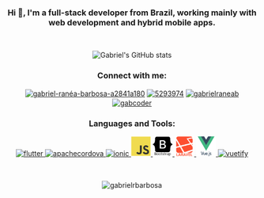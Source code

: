 <div align="center">
  <h3>Hi 👋, I'm a full-stack developer from Brazil, working mainly with web development and hybrid mobile apps.</h3>
  <br>
  
  ![Gabriel's GitHub stats](https://github-readme-stats.vercel.app/api?username=gabrielrbarbosa&include_all_commits=true&theme=algolia&show_icons=true)</h3>

  <h3>Connect with me:</h3>
  <p>
    <a href="https://linkedin.com/in/gabriel-ranéa-barbosa-a2841a180" target="blank"><img align="center" src="https://raw.githubusercontent.com/rahuldkjain/github-profile-readme-generator/master/src/images/icons/Social/linked-in-alt.svg" alt="gabriel-ranéa-barbosa-a2841a180" height="30" width="40" /></a>
    <a href="https://stackoverflow.com/users/5293974" target="blank"><img align="center" src="https://raw.githubusercontent.com/rahuldkjain/github-profile-readme-generator/master/src/images/icons/Social/stack-overflow.svg" alt="5293974" height="30" width="40" /></a>
    <a href="https://fb.com/gabrielraneab" target="blank"><img align="center" src="https://raw.githubusercontent.com/rahuldkjain/github-profile-readme-generator/master/src/images/icons/Social/facebook.svg" alt="gabrielraneab" height="30" width="40" /></a>
    <a href="https://www.hackerrank.com/gabcoder" target="blank"><img align="center" src="https://raw.githubusercontent.com/rahuldkjain/github-profile-readme-generator/master/src/images/icons/Social/hackerrank.svg" alt="gabcoder" height="30" width="40" /></a>
  </p>

  <h3>Languages and Tools:</h3>
  <p>
      <a href="https://flutter.dev" target="_blank" rel="noreferrer"> <img src="https://www.vectorlogo.zone/logos/flutterio/flutterio-icon.svg" alt="flutter" width="40" height="40"/> </a> 
      <a href="https://cordova.apache.org/" target="_blank" rel="noreferrer"> <img src="https://www.vectorlogo.zone/logos/apache_cordova/apache_cordova-icon.svg" alt="apachecordova" width="40" height="40"/> </a> 
      <a href="https://ionicframework.com" target="_blank" rel="noreferrer"> <img src="https://upload.wikimedia.org/wikipedia/commons/d/d1/Ionic_Logo.svg" alt="ionic" width="40" height="40"/> </a> 
       <a href="https://developer.mozilla.org/en-US/docs/Web/JavaScript" target="_blank" rel="noreferrer"> <img src="https://raw.githubusercontent.com/devicons/devicon/master/icons/javascript/javascript-original.svg" alt="javascript" width="40" height="40"/> </a> 
      <a href="https://getbootstrap.com" target="_blank" rel="noreferrer"> <img src="https://raw.githubusercontent.com/devicons/devicon/master/icons/bootstrap/bootstrap-plain-wordmark.svg" alt="bootstrap" width="40" height="40"/> </a>
      <a href="https://laravel.com/" target="_blank" rel="noreferrer"> <img src="https://raw.githubusercontent.com/devicons/devicon/master/icons/laravel/laravel-plain-wordmark.svg" alt="laravel" width="40" height="40"/> </a>
      <a href="https://vuejs.org/" target="_blank" rel="noreferrer"> <img src="https://raw.githubusercontent.com/devicons/devicon/master/icons/vuejs/vuejs-original-wordmark.svg" alt="vuejs" width="40" height="40"/> </a> <a href="https://vuetifyjs.com/en/" target="_blank" rel="noreferrer"> <img src="https://bestofjs.org/logos/vuetify.svg" alt="vuetify" width="40" height="40"/> </a>
  </p>
  <br>
  <p>
    <img align="center" src="https://github-readme-stats.vercel.app/api/top-langs?username=gabrielrbarbosa&show_icons=true&theme=algolia&layout=compact" alt="gabrielrbarbosa" />
  </p>
</div>
